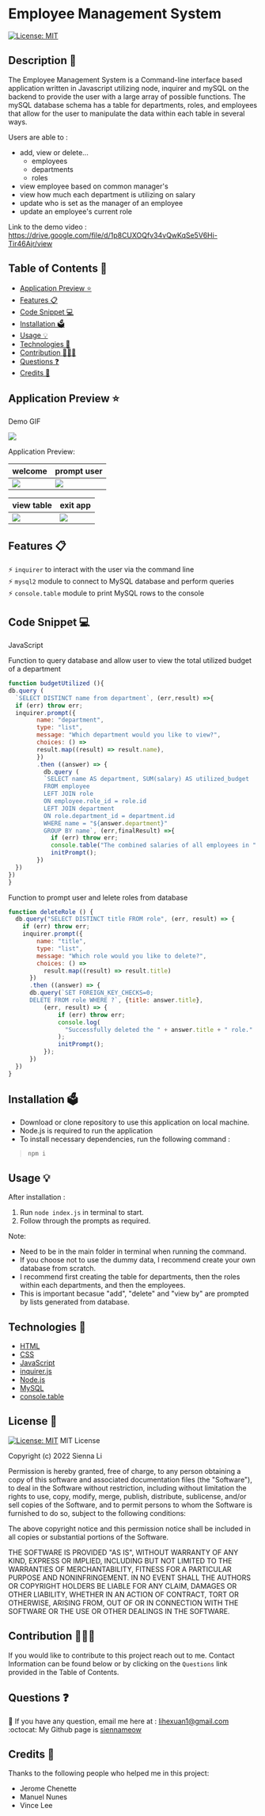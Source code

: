 # Employee Management System

[![License: MIT](https://img.shields.io/badge/License-MIT-yellow.svg)](https://github.com/siennameow/employee-management-system/blob/main/LICENSE)

## Description 📝 

The Employee Management System is a Command-line interface based application written in Javascript utilizing node, inquirer and mySQL on the backend to provide the user with a large array of possible functions. The mySQL database schema has a table for departments, roles, and employees that allow for the user to manipulate the data within each table in several ways.

Users are able to :
- add, view or delete...
  - employees
  - departments
  - roles
- view employee based on common manager's
- view how much each department is utilizing on salary
- update who is set as the manager of an employee
- update an employee's current role


Link to the demo video : https://drive.google.com/file/d/1p8CUXOQfv34vQwKqSe5V6Hi-Tir46Ajr/view

## Table of Contents 📖

* [Application Preview ⭐](#application-preview-)
* [Features 📋](#features-)
* [Code Snippet 💻](#code-snippet-)
* [Installation 🗳](#installation-)
* [Usage 💡](#usage-)
* [Technologies 🔧](#technologies-)
* [Contribution 👩🏻‍💻](#contribution-)
* [Questions ❓](#questions-)
* [Credits 🙌](#credits-)

## Application Preview ⭐

Demo GIF


<img src="/assets/demo.gif">


Application Preview:

|  welcome  |prompt user|
|-----------|-----------|
| <img src="/assets/welcome.png" >| <img src="/assets/prompt.png" >|

| view table| exit app  |
|-----------|-----------|
|<img src="/assets/table.png"> |<img src="/assets/bye.png" > |


## Features 📋

⚡️ `inquirer` to interact with the user via the command line\
⚡️ `mysql2` module to connect to MySQL database and perform queries\
⚡️ `console.table` module to print MySQL rows to the console


## Code Snippet 💻

JavaScript

Function to query database and allow user to view the total utilized budget of a department

```JavaScript
function budgetUtilized (){
db.query (
  `SELECT DISTINCT name from department`, (err,result) =>{
  if (err) throw err;
  inquirer.prompt({
        name: "department",
        type: "list",
        message: "Which department would you like to view?",
        choices: () =>
        result.map((result) => result.name),
        })
        .then ((answer) => {
          db.query (
          `SELECT name AS department, SUM(salary) AS utilized_budget
          FROM employee
          LEFT JOIN role
          ON employee.role_id = role.id
          LEFT JOIN department
          ON role.department_id = department.id
          WHERE name = "${answer.department}"
          GROUP BY name`, (err,finalResult) =>{
            if (err) throw err;
            console.table("The combined salaries of all employees in " + answer.department + " department is:", finalResult);
            initPrompt();
        })
  })
})
}
```

Function to prompt user and lelete roles from database

```JavaScript
function deleteRole () {
  db.query("SELECT DISTINCT title FROM role", (err, result) => {
    if (err) throw err;
    inquirer.prompt({
        name: "title",
        type: "list",
        message: "Which role would you like to delete?",
        choices: () => 
          result.map((result) => result.title)
      })
      .then ((answer) => {
      db.query(`SET FOREIGN_KEY_CHECKS=0;
      DELETE FROM role WHERE ?`, {title: answer.title},
          (err, result) => {
              if (err) throw err;
              console.log(
                "Successfully deleted the " + answer.title + " role."
              );
              initPrompt();
          });
      })
  })
}
```

## Installation 🗳 

- Download or clone repository to use this application on local machine.
- Node.js is required to run the application
- To install necessary dependencies, run the following command :
>    `npm i`

## Usage 💡

After installation :

1. Run `node index.js` in terminal to start. 
2. Follow through the prompts as required. 

Note:

- Need to be in the main folder in terminal when running the command.
- If you choose not to use the dummy data, I recommend create your own database from scratch.
- I recommend first creating the table for departments, then the roles within each departments, and then the employees.
- This is important becasue "add", "delete" and "view by" are prompted by lists generated from database.

## Technologies 🔧

* [HTML](https://developer.mozilla.org/en-US/docs/Web/HTML)
* [CSS](https://developer.mozilla.org/en-US/docs/Web/CSS)
* [JavaScript](https://developer.mozilla.org/en-US/docs/Web/JavaScript)
* [inquirer.js](https://www.npmjs.com/package/inquirer)
* [Node.js](https://nodejs.org/en/)
* [MySQL](https://www.mysql.com/)
* [console.table](https://www.npmjs.com/package/console.table)

## License 📜
[![License: MIT](https://img.shields.io/badge/License-MIT-yellow.svg)](https://github.com/siennameow/employee-management-system/blob/main/LICENSE)
MIT License

Copyright (c) 2022 Sienna Li

Permission is hereby granted, free of charge, to any person obtaining a copy
of this software and associated documentation files (the "Software"), to deal
in the Software without restriction, including without limitation the rights
to use, copy, modify, merge, publish, distribute, sublicense, and/or sell
copies of the Software, and to permit persons to whom the Software is
furnished to do so, subject to the following conditions:

The above copyright notice and this permission notice shall be included in all
copies or substantial portions of the Software.

THE SOFTWARE IS PROVIDED "AS IS", WITHOUT WARRANTY OF ANY KIND, EXPRESS OR
IMPLIED, INCLUDING BUT NOT LIMITED TO THE WARRANTIES OF MERCHANTABILITY,
FITNESS FOR A PARTICULAR PURPOSE AND NONINFRINGEMENT. IN NO EVENT SHALL THE
AUTHORS OR COPYRIGHT HOLDERS BE LIABLE FOR ANY CLAIM, DAMAGES OR OTHER
LIABILITY, WHETHER IN AN ACTION OF CONTRACT, TORT OR OTHERWISE, ARISING FROM,
OUT OF OR IN CONNECTION WITH THE SOFTWARE OR THE USE OR OTHER DEALINGS IN THE
SOFTWARE.

## Contribution 👩🏻‍💻 
If you would like to contribute to this project reach out to me. Contact Information can be found below or by clicking on the `Questions` link provided in the Table of Contents.

## Questions ❓

📩 If you have any question, email me here at : lihexuan1@gmail.com<br/>
:octocat: My Github page is [siennameow](https://github.com/siennameow)


## Credits 🙌

Thanks to the following people who helped me in this project:
- Jerome Chenette
- Manuel Nunes
- Vince Lee

